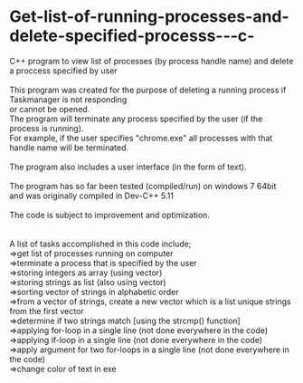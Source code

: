 # Get-list-of-running-processes-and-delete-specified-processs---c-
C++ program to view list of processes (by process handle name) and delete a proccess specified by user <br />
<br />
This program was created for the purpose of deleting a running process if Taskmanager is not responding <br />
or cannot be opened. <br />
The program will terminate any process specified by the user (if the process is running). <br />
For example, if the user specifies "chrome.exe" all processes with that handle name will be terminated.<br />
<br />
The program also includes a user interface (in the form of text). <br />
<br />
The program has so far been tested (compiled/run) on windows 7 64bit <br />
and was originally compiled in Dev-C++ 5.11 <br />
<br />
The code is subject to improvement and optimization. <br />
<br />
<br />
A list of tasks accomplished in this code include;<br />
=>get list of processes running on computer <br />
=>terminate a process that is specified by the user <br />
=>storing integers as array (using vector) <br />
=>storing strings as list (also using vector) <br />
=>sorting vector of strings in alphabetic order <br />
=>from a vector of strings, create a new vector which is a list unique strings from the first vector <br />
=>determine if two strings match [using the strcmp() function] <br />
=>applying for-loop in a single line (not done everywhere in the code)<br />
=>applying if-loop in a single line (not done everywhere in the code) <br />
=>apply argument for two for-loops in a single line (not done everywhere in the code)<br />
=>change color of text in exe <br />
